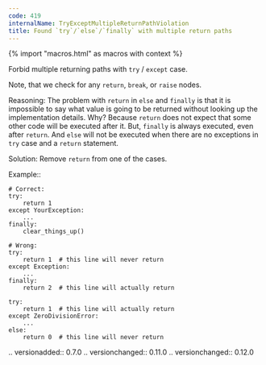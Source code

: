```yaml
---
code: 419
internalName: TryExceptMultipleReturnPathViolation
title: Found `try`/`else`/`finally` with multiple return paths
---
```


{% import "macros.html" as macros with context %}


Forbid multiple returning paths with ``try`` / ``except`` case.

Note, that we check for any ``return``, ``break``, or ``raise`` nodes.

Reasoning:
    The problem with ``return`` in ``else`` and ``finally``
    is that it is impossible to say what value is going to be
    returned without looking up the implementation details. Why?
    Because ``return`` does not expect
    that some other code will be executed after it.
    But, ``finally`` is always executed, even after ``return``.
    And ``else`` will not be executed when there are no exceptions
    in ``try`` case and a ``return`` statement.

Solution:
    Remove ``return`` from one of the cases.

Example::

    # Correct:
    try:
        return 1
    except YourException:
        ...
    finally:
        clear_things_up()

    # Wrong:
    try:
        return 1  # this line will never return
    except Exception:
        ...
    finally:
        return 2  # this line will actually return

    try:
        return 1  # this line will actually return
    except ZeroDivisionError:
        ...
    else:
        return 0  # this line will never return

.. versionadded:: 0.7.0
.. versionchanged:: 0.11.0
.. versionchanged:: 0.12.0